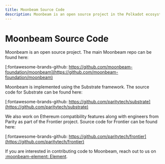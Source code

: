 ```yaml
---
title: Moonbeam Source Code
description: Moonbeam is an open source project in the Polkadot ecosystem, with publicly available and auditable source code.
---
```


# Moonbeam Source Code

Moonbeam is an open source project.  The main Moonbeam repo can be found here:

[:fontawesome-brands-github: https://github.com/moonbeam-foundation/moonbeam](https://github.com/moonbeam-foundation/moonbeam)

Moonbeam is implemented using the Substrate framework.  The source code for Substrate can be found here:

[:fontawesome-brands-github: https://github.com/paritytech/substrate](https://github.com/paritytech/substrate)

We also work on Ethereum compatibility features along with engineers from Parity as part of the Frontier project.  Source code for Frontier can be found here:

[:fontawesome-brands-github: https://github.com/paritytech/frontier](https://github.com/paritytech/frontier)

If you are interested in contributing code to Moonbeam, reach out to us on [:moonbeam-element: Element](https://matrix.to/#/!dzULkAiPePEaverEEP:matrix.org?via=matrix.org).
